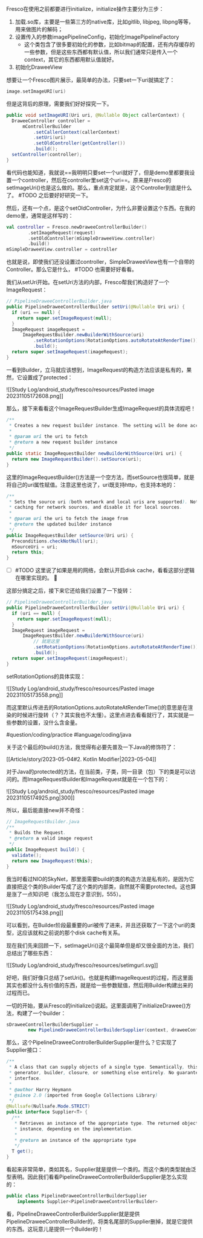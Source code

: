 Fresco在使用之前都要进行initialize，initialize操作主要分为三步：

1. 加载.so库，主要是一些第三方的native库，比如gitlib, libjpeg, libpng等等，用来做图片的解码；
2. 设置传入的参数imagePipelineConfig，初始化ImagePipelineFactory
	* 这个类包含了很多要初始化的参数，比如bitmap的配置，还有内存缓存的一些参数，但是这些东西都有默认值，所以我们通常只是传入一个context，其它的东西都用默认值就好。
3. 初始化DraweeView

想要让一个Fresco图片展示，最简单的办法，只要set一下uri就搞定了：

```kotlin
image.setImageURI(uri)
```

但是这背后的原理，需要我们好好探究一下。

```java
public void setImageURI(Uri uri, @Nullable Object callerContext) {  
  DraweeController controller =  
      mControllerBuilder  
          .setCallerContext(callerContext)  
          .setUri(uri)  
          .setOldController(getController())  
          .build();  
  setController(controller);  
}
```

看代码也能知道，我就说==我明明只要set一个uri就好了，但是demo里都要我设置一个controller，然后在controller里set这个uri==。原来是Fresco的setImageUri()也是这么做的。那么，重点肯定就是，这个Controller到底是什么了。 #TODO 之后要好好研究一下。

然后，还有一个点，是这个setOldController，为什么非要设置这个东西。在我的demo里，通常是这样写的：

```kotlin
val controller = Fresco.newDraweeControllerBuilder()  
        .setImageRequest(request)  
        .setOldController(mSimpleDraweeView.controller)  
        .build()
mSimpleDraweeView.controller = controller
```

也就是说，即使我们还没设置过controller，SimpleDraweeView也有一个自带的Controller。那么它是什么， #TODO 也需要好好看看。

我们从setUri开始。在setUri方法的内部，Fresco帮我们构造好了一个ImageRequest：

```java
// PipelineDraweeControllerBuilder.java
public PipelineDraweeControllerBuilder setUri(@Nullable Uri uri) {  
  if (uri == null) {  
    return super.setImageRequest(null);  
  }  
  ImageRequest imageRequest =  
      ImageRequestBuilder.newBuilderWithSource(uri)  
          .setRotationOptions(RotationOptions.autoRotateAtRenderTime())  
          .build();  
  return super.setImageRequest(imageRequest);  
}
```

一看到Builder，立马就应该想到，ImageRequest的构造方法应该是私有的，果然，它设置成了protected：

![[Study Log/android_study/fresco/resources/Pasted image 20231105172608.png]]

那么，接下来看看这个ImageRequestBuilder生成ImageRequest的具体流程吧！

```java
/**  
 * Creates a new request builder instance. The setting will be done according to the source type. 
 * 
 * @param uri the uri to fetch  
 * @return a new request builder instance  
 */
public static ImageRequestBuilder newBuilderWithSource(Uri uri) {  
  return new ImageRequestBuilder().setSource(uri);  
}
```

这里的ImageRequestBuilder()方法是一个空方法，而setSource也很简单，就是将自己的uri属性赋值。注意这里也说了，uri既支持http，也支持本地的：

```java
/**  
 * Sets the source uri (both network and local uris are supported). Note: this will enable disk 
 * caching for network sources, and disable it for local sources. 
 * 
 * @param uri the uri to fetch the image from  
 * @return the updated builder instance  
 */
public ImageRequestBuilder setSource(Uri uri) {  
  Preconditions.checkNotNull(uri);  
  mSourceUri = uri;  
  return this;
}
```

- [ ] #TODO 这里说了如果是用的网络，会默认开启disk cache，看看这部分逻辑在哪里实现的。 🔽

这部分搞定之后，接下来它还给我们设置了一下旋转：

```java
// PipelineDraweeControllerBuilder.java
public PipelineDraweeControllerBuilder setUri(@Nullable Uri uri) {  
  if (uri == null) {  
    return super.setImageRequest(null);  
  }  
  ImageRequest imageRequest =  
      ImageRequestBuilder.newBuilderWithSource(uri)  
	      // 就是这里
          .setRotationOptions(RotationOptions.autoRotateAtRenderTime())  
          .build();  
  return super.setImageRequest(imageRequest);  
}
```

setRotationOptions的具体实现：

![[Study Log/android_study/fresco/resources/Pasted image 20231105173558.png]]

而这里默认传进去的RotationOptions.autoRotateAtRenderTime()的意思是在渲染的时候进行旋转（？？其实我也不太懂）。这里点进去看看就行了，其实就是一些参数的设置，没什么含金量。

#question/coding/practice #language/coding/java 

关于这个最后的build()方法，我觉得有必要先普及一下Java的修饰符了：

[[Article/story/2023-05-04#2. Kotlin Modifier|2023-05-04]]

对于Java的protected的方法，在当前类，子类，同一目录（包）下的类是可以访问的。而ImageRequestBuilder和ImageRequest就是在一个包下的：

![[Study Log/android_study/fresco/resources/Pasted image 20231105174925.png|300]]

所以，最后能直接new并不奇怪：

```java
// ImageRequestBuilder.java
/**  
 * Builds the Request. 
 * @return a valid image request  
 */
public ImageRequest build() {  
  validate();  
  return new ImageRequest(this);  
}
```

我当时看过NIO的SkyNet，那里面需要build的类的构造方法是私有的，是因为它直接把这个类的Builder写成了这个类的内部类，自然就不需要protected。这也算是涨了一点知识吧（我怎么现在才意识到，555）。

![[Study Log/android_study/fresco/resources/Pasted image 20231105175438.png]]

可以看到，在Builder阶段最重要的uri被传了进来，并且还获取了一下这个uri的类型，这应该就和之前说的那个disk cache有关系。

现在我们先来回顾一下，setImageUri()这个最简单但是却又很全面的方法，我们总结出了哪些东西：

![[Study Log/android_study/fresco/resources/setimgurl.svg]]

好吧，我们好像只总结了setUri()。也就是构建ImageRequest的过程，而这里面其实也都没什么有价值的东西，就是给一些参数赋值，然后用Builder构建出来的过程而已。

一切的开始，要从Fresco的initialize()说起。这里面调用了initializeDrawee()方法，构建了一个builder：

```java
sDraweeControllerBuilderSupplier =
        new PipelineDraweeControllerBuilderSupplier(context, draweeConfig);
```

那么，这个PipelineDraweeControllerBuilderSupplier是什么？它实现了Supplier接口：

```java
/**
 * A class that can supply objects of a single type. Semantically, this could be a factory,
 * generator, builder, closure, or something else entirely. No guarantees are implied by this
 * interface.
 *
 * @author Harry Heymann
 * @since 2.0 (imported from Google Collections Library)
 */
@Nullsafe(Nullsafe.Mode.STRICT)
public interface Supplier<T> {
  /**
   * Retrieves an instance of the appropriate type. The returned object may or may not be a new
   * instance, depending on the implementation.
   *
   * @return an instance of the appropriate type
   */
  T get();
}
```

看起来非常简单，类如其名，Supplier就是提供一个类的。而这个类的类型就由泛型表明。因此我们看看PipelineDraweeControllerBuilderSupplier是怎么实现的：

```java
public class PipelineDraweeControllerBuilderSupplier
    implements Supplier<PipelineDraweeControllerBuilder> 
```

看，PipelineDraweeControllerBuilderSupplier就是提供PipelineDraweeControllerBuilder的，将类名尾部的Supplier删掉，就是它提供的东西。这玩意儿是提供一个Builder的！

